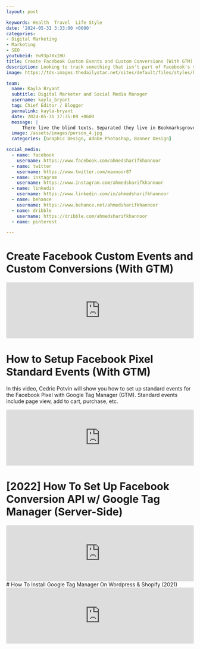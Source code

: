```yaml
---
layout: post

keywords: Health  Travel  Life Style
date: '2024-05-31 3:33:00 +0600'
categories:
- Digital Marketing
- Marketing
- SEO
youtubeid: Yw93p7XxIHU
title: Create Facebook Custom Events and Custom Conversions (With GTM)
description: Looking to track something that isn't part of Facebook's standard events?
image: https://tds-images.thedailystar.net/sites/default/files/styles/big_202/public/images/2024/05/27/tsvetoslav-hristov-oig3ogptlow-unsplash.jpg

team:
  name: Kayla Bryant
  subtitle: Digital Marketer and Social Media Manager
  username: kayla_bryant
  tag: Chief Editor / Blogger
  permalink: kayla-bryant
  date: 2024-05-31 17:35:09 +0600
  message: |
      There live the blind texts. Separated they live in Bookmarksgrove right at the coast of the Semantics, a large language ocean.
  image: /assets/images/person_4.jpg
  categories: [Graphic Design, Adobe Photoshop, Banner Design]

social_media:
  - name: facebook
    username: https://www.facebook.com/ahmedsharifkhannoor
  - name: twitter
    username: https://www.twitter.com/maxnoor87
  - name: instagram
    username: https://www.instagram.com/ahmedsharifkhannoor
  - name: linkedin
    username: https://www.linkedin.com/in/ahmedsharifkhannoor
  - name: behance
    username: https://www.behance.net/ahmedsharifkhannoor
  - name: dribble
    username: https://dribble.com/ahmedsharifkhannoor
  - name: pinterest

---
```

# Create Facebook Custom Events and Custom Conversions (With GTM)
<iframe width="100%" height="auto" src="https://www.youtube.com/embed/Yw93p7XxIHU?si=vV7T6bY0NabiTQPz" title="YouTube video player" frameborder="0" allow="accelerometer; autoplay; clipboard-write; encrypted-media; gyroscope; picture-in-picture; web-share" referrerpolicy="strict-origin-when-cross-origin" allowfullscreen></iframe>

# How to Setup Facebook Pixel Standard Events (With GTM)
In this video, Cedric Potvin will show you how to set up standard events for the Facebook Pixel with Google Tag Manager (GTM). Standard events include page view, add to cart, purchase, etc.
<iframe width="100%" height="auto" src="https://www.youtube.com/embed/fvTejMup7jI?si=9gzEE_1DVeRzomu8" title="YouTube video player" frameborder="0" allow="accelerometer; autoplay; clipboard-write; encrypted-media; gyroscope; picture-in-picture; web-share" referrerpolicy="strict-origin-when-cross-origin" allowfullscreen></iframe>

# [2022] How To Set Up Facebook Conversion API w/ Google Tag Manager (Server-Side)
<iframe width="100%" height="auto" src="https://www.youtube.com/embed/DViXnxKgAmE?si=aA2EDMUNOjONmwTx" title="YouTube video player" frameborder="0" allow="accelerometer; autoplay; clipboard-write; encrypted-media; gyroscope; picture-in-picture; web-share" referrerpolicy="strict-origin-when-cross-origin" allowfullscreen></iframe>
# How To Install Google Tag Manager On Wordpress & Shopify (2021)
<iframe width="100%" height="auto" src="https://www.youtube.com/embed/KegwtyXg_KM?si=vjQFP-4I8bvH-vR_" title="YouTube video player" frameborder="0" allow="accelerometer; autoplay; clipboard-write; encrypted-media; gyroscope; picture-in-picture; web-share" referrerpolicy="strict-origin-when-cross-origin" allowfullscreen></iframe>

